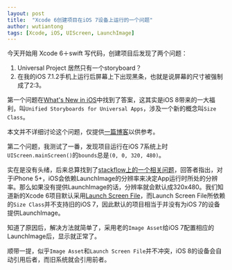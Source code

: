 ```yaml
---
layout: post
title:  "Xcode 6创建项目在iOS 7设备上运行的一个问题"
author: wutiantong
tags: [Xcode, iOS, UIScreen, LaunchImage]
---
```


今天开始用 Xcode 6＋swift 写代码，创建项目后发现了两个问题：

1. Universal Project 居然只有一个storyboard？
2. 在我的iOS 7.1.2手机上运行后屏幕上下出现黑条，也就是说屏幕的尺寸被强制成了2:3。

第一个问题在[What's New in iOS](https://developer.apple.com/library/prerelease/ios/releasenotes/General/WhatsNewIniOS/Articles/iOS8.html#//apple_ref/doc/uid/TP40014205-SW1)中找到了答案，这其实是iOS 8带来的一大福利，叫`Unified Storyboards for Universal Apps`，涉及一个新的概念叫`Size Class`。

本文并不详细讨论这个问题，仅提供[一篇博客](http://blog.sunnyxx.com/2014/09/09/ios8-size-classes/)以供参考。

第二个问题，我测试了一番，发现项目运行在iOS 7系统上时`UIScreen.mainScreen()`的`bounds`总是`(0, 0, 320, 480)`。

实在是没有头绪，后来总算找到了[stackflow上的一个相关问题](http://stackoverflow.com/questions/21668497/uiscreen-mainscreen-bounds-returning-wrong-size)，回答者指出，对于iPhone 5+，iOS会依赖LaunchImage的分辨率来决定App运行时所处的分辨率。那么如果没有提供LaunchImage的话，分辨率就会默认成320x480。我们知道新的Xcode 6项目默认采用[Launch Screen File](https://developer.apple.com/library/prerelease/ios/documentation/IDEs/Conceptual/AppDistributionGuide/ConfiguringYourApp/ConfiguringYourApp.html#//apple_ref/doc/uid/TP40012582-CH28-SW3)，而Launch Screen File所依赖的`Size Class`并不支持旧的iOS 7，因此默认的项目相当于并没有为iOS 7的设备提供LaunchImage。

知道了原因后，解决方法就简单了，采用老的`Image Asset`给iOS 7配置相应的LaunchImage后，显示就正常了。

顺带一提，似乎`Image Asset`和`Launch Screen File`并不冲突，iOS 8的设备会自动引用后者，而旧系统就会引用前者。